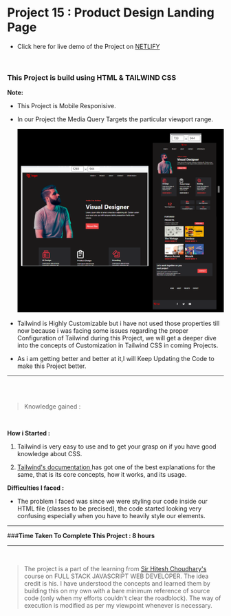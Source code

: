 # Project 15 : Product Design Landing Page

- Click here for live demo of the Project on [ NETLIFY ](https://parikshit-tailwind-15.netlify.app/ "Parikshit Project 15")

<br/>

###  This Project is build using HTML & TAILWIND CSS  


<b> Note: </b>  
- This Project is Mobile Responisive. 

- In our Project the Media Query Targets  the particular viewport range.

    !['Responsive Page'](./images/responsive.png)

  



- Tailwind is Highly Customizable but i have not used those properties  till now  because i was facing some issues regarding the proper Configuration of Tailwind during this Project,
we will get a deeper dive into the concepts of Customization in Tailwind CSS in coming Projects.

- As i am getting better and better at it,I will Keep Updating the Code to make this Project better.

***

<br/>

<br/>

>Knowledge gained :

<br/>

<b>How i Started :</b>

1. Tailwind is very easy to use and to get your grasp on if you have good knowledge about CSS.

2. [ Tailwind's documentation ](https://tailwindcss.com/docs/installation) has got one of the best explanations for the same, that is its core concepts, how it works, and its usage.

<b>Difficulties I faced :</b>

- The problem I faced was since we were styling our code inside our HTML file (classes to be precised), the code started looking very confusing especially when you have to heavily style our elements.

***

###<b>Time Taken To Complete This Project : 8 hours </b> 


***

<br>

>The project is a part of the learning from  [ Sir Hitesh Choudhary's ](https://github.com/hiteshchoudhary) course on FULL STACK JAVASCRIPT WEB DEVELOPER. The idea credit is his. I have understood the concepts and learned them by building this on my own with a bare minimum reference of source code (only when my efforts couldn't clear the roadblock). The way of execution is modified as per my viewpoint whenever is necessary.









